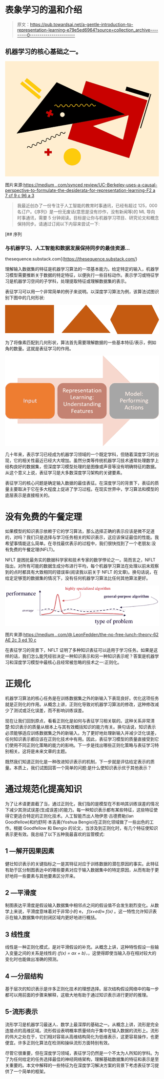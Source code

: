 # 表象学习的温和介绍

> 原文：<https://pub.towardsai.net/a-gentle-introduction-to-representation-learning-e79e5ed6964?source=collection_archive---------0----------------------->

## 机器学习的核心基础之一。

![](img/8ed414e6e75e3723dbda2802d3dc7064.png)

图片来源:[https://medium . com/synced review/UC-Berkeley-uses-a-causal-perspective-to-formulate-the-desiderata-for-representation-learning-F2 a 7 cf 9 c 96 a 3](https://medium.com/syncedreview/uc-berkeley-uses-a-causal-perspective-to-formalise-the-desiderata-for-representation-learning-f2a7cf9c96a3)

> 我最近创办了一份专注于人工智能的教育时事通讯，已经有超过 125，000 名订户。《序列》是一份无废话(意思是没有炒作，没有新闻等)的 ML 导向时事通讯，需要 5 分钟阅读。目标是让你与机器学习项目、研究论文和概念保持同步。请通过订阅以下内容来尝试一下:

[](https://thesequence.substack.com/) [## 序列

### 与机器学习、人工智能和数据发展保持同步的最佳资源…

thesequence.substack.com](https://thesequence.substack.com/) 

理解输入数据集的特征是机器学习算法的一项基本能力。给定特定的输入，机器学习模型需要推断关于数据的特定特征，以便执行一些目标动作。表示学习或特征学习是机器学习空间的子学科，处理提取特征或理解数据集的表示。

表征学习可以用一个非常简单的例子来说明。以深度学习算法为例，该算法试图识别下图中的几何形状:

![](img/1596c79d8e89b4bb38b0e6ab05ff1eac.png)

为了将像素匹配到几何形状，算法首先需要理解数据的一些基本特征/表示，例如角的数量。这就是表征学习的作用。

![](img/9ca72d5f66fae31daf557bb5ed51f448.png)

几十年来，表示学习已经成为机器学习领域的一个既定学科，但随着深度学习的出现，它的相关性最近已经大大增加。虽然分类等传统机器学习技术通常处理数学上结构良好的数据集，但深度学习模型处理的是图像或声音等没有明确特征的数据。从这个意义上说，表征学习是大多数深度学习架构的关键要素。

表征学习的核心问题是确定输入数据的最佳表征。在深度学习的背景下，表征的质量主要取决于它在多大程度上促进了学习过程。在现实世界中，学习算法和模型的底层表示是直接相关的。

# 没有免费的午餐定理

如果模型的知识表示依赖于它的学习算法，那么选择正确的表示应该是微不足道的，对吗？我们只是选择与学习任务相关的知识表示，这应该保证最佳的性能。我希望事情能这么简单。在寻找最优表示的过程中，我们很快找到了一个老朋友:没有免费的午餐定理(NFLT)。

NFLT 是困扰最务实的数据科学家和技术专家的数学悖论之一。简而言之，NFLT 指出，对所有可能的数据生成分布进行平均，每个机器学习算法在处理以前未观察到的点时都具有大致相同的错误率(阅读我以前关于 NFLT 的文章)。换句话说，在给定足够宽的数据集的情况下，没有任何机器学习算法比任何其他算法更好。

![](img/95457825d66271d2b500aeb8223ea48b.png)

图片来源:[https://medium . com/@ LeonFedden/the-no-free-lunch-theory-62 AE 2c 3 ed 10 c](https://medium.com/@LeonFedden/the-no-free-lunch-theorem-62ae2c3ed10c)

在表征学习的背景下，NFLT 证明了多种知识表征可以适用于学习任务。如果是这样的话，我们怎么能凭经验决定一种知识表示和另一种知识表示呢？答案是机器学习和深度学习模型中最核心且经常被忽略的技术之一:正则化。

# 正规化

机器学习算法的核心任务是在训练数据集之外的新输入下表现良好。优化这项任务就是正则化的作用。从概念上讲，正则化导致对机器学习算法的修改，这种修改减少了测试或泛化误差，而不影响训练误差。

现在让我们回到原点，看看正则化是如何与表征学习相关联的。这种关系非常清楚:知识表示的质量从根本上与其有效概括知识的能力有关。换句话说，知识表示必须能够适应训练数据集之外的新输入。为了更好地处理新输入并减少泛化误差，任何知识表示都应该在正则化技术中有用。因此，表征学习模型的质量直接受到它们使用不同正则化策略的能力的影响。下一步是找出哪些正则化策略与表征学习特别相关。这将是未来文章的主题。

既然我们知道正则化是一种改进知识表示的机制，下一步就是评估给定表示的质量。本质上，我们试图回答一个简单的问题:是什么使知识表示优于其他表示？

# 通过规范化提高知识

为了让术语更直截了当，通过正则化，我们指的是模型在不影响其训练误差的情况下减少其测试误差(生成误差)的能力。每一种知识表示都有某些特征，这些特征使得它更适合特定的正则化技术。人工智能杰出人物伊恩·古德费勒(Ian Goodfellow)和约舒阿·本吉奥(Yoshua Bengio)在正则化领域做了一些出色的工作。根据 Goodfellow 和 Bengio 的论文，当涉及到正则化时，有几个特征使知识表示更有效。我总结了以下五种我最喜欢的监管模式:

## 1 —解开因果因素

健壮知识表示的关键指标之一是其特征对应于训练数据的潜在原因的事实。此特征有助于区分制图表达中的哪些要素对应于输入数据集中的特定原因，从而有助于更好地将一些要素与其他要素区分开来。

## 2 —平滑度

制图表达平滑度是假设输入数据集中相邻点之间的假设值不会发生剧烈变化。从数学上来说，平滑度意味着对于非常小的 e， *f(x+ed)≈ f(x)* 。这一特性允许知识表示在输入数据集中的封闭区域内更好地进行概括。

## 3 线性度

线性是一种正则化模式，是对平滑假设的补充。从概念上讲，这种特性假设一些输入变量之间的关系是线性的 *(f(x) = ax + b)，*，这使得即使当输入存在相对较大的变化时也能做出准确的预测。

## 4 —分层结构

基于层次的知识表示是许多正则化技术的理想选择。层次结构假设网络中的每一步都可以用前面的步骤来解释，这极大地有助于通过知识表示进行更好的推理。

## 5-流形表示

流形学习是机器学习最迷人、数学上最深厚的基础之一。从概念上讲，流形是完全连接点的高维区域。流形假设表明概率质量倾向于集中在输入数据的流形上。流形的伟大之处在于，它们相对容易从高维结构简化为低维表示，这更容易操作，也更便宜。许多正则化算法在检测和操纵流形方面特别有效。

尽管它很重要，但在深度学习领域，表征学习仍然是一个不太为人所知的学科。为了为任何给定的任务选择最佳的神经网络架构，理解基础数据集的特征和表示是至关重要的。本文中解释的一些特征为在深度学习解决方案的背景下考虑表征学习提供了一个简单的框架。